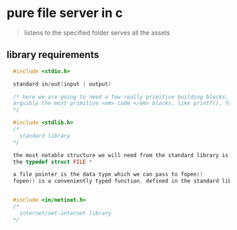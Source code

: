 # pure file server in c

> listens to the specified folder
> serves all the assets

## library requirements

```c
  #include <stdio.h>

  standard in/out(input | output)

  /* here we are going to need a few really primitive building blocks.
  arguibly the most primitive <em> code </em> blocks, like printf(), for example.
  */
```

```c
  #include <stdlib.h>
  /*
    standard library
  */

  the most notable structure we will need from the standard library is
  the typedef struct FILE *

  a file pointer is the data type which we can pass to fopen()
  fopen() is a conveniently typed function, defined in the standard library header

```

```c

  #include <in/netinet.h>
  /*
    internet/net-internet library
  */

```

```c
  
```
